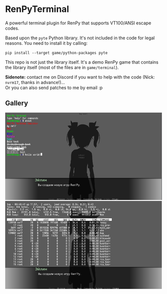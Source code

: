 # RenPyTerminal

A powerful terminal plugin for RenPy that supports VT100/ANSI escape codes. 

Based upon the `pyte` Python library. It's not included in the code for legal reasons. You need to install it by calling:

```
pip install --target game/python-packages pyte
```

This repo is not just the library itself. It's a demo RenPy game that contains the library itself (most of the files are in `game/terminal`).

**Sidenote:** contact me on Discord if you want to help with the code (Nick: `nvrm17`, thanks in advance!)...  
Or you can also send patches to me by email :p

## Gallery

![Demo example](demo.png)
![Running top example](top-demo.png)